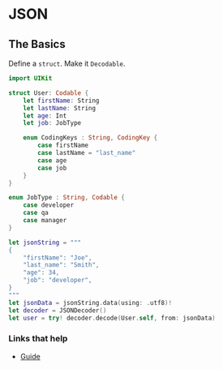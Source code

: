 # JSON

## The Basics
Define a `struct`. Make it `Decodable`.

```swift
import UIKit

struct User: Codable {
    let firstName: String
    let lastName: String
    let age: Int
    let job: JobType

    enum CodingKeys : String, CodingKey {
        case firstName
        case lastName = "last_name"
        case age
        case job
    }
}

enum JobType : String, Codable {
    case developer
    case qa
    case manager
}

let jsonString = """
{
    "firstName": "Joe",
    "last_name": "Smith",
    "age": 34,
    "job": "developer",
}
"""
let jsonData = jsonString.data(using: .utf8)!
let decoder = JSONDecoder()
let user = try! decoder.decode(User.self, from: jsonData)
```

### Links that help

* [Guide](https://benscheirman.com/2017/06/swift-json/)

